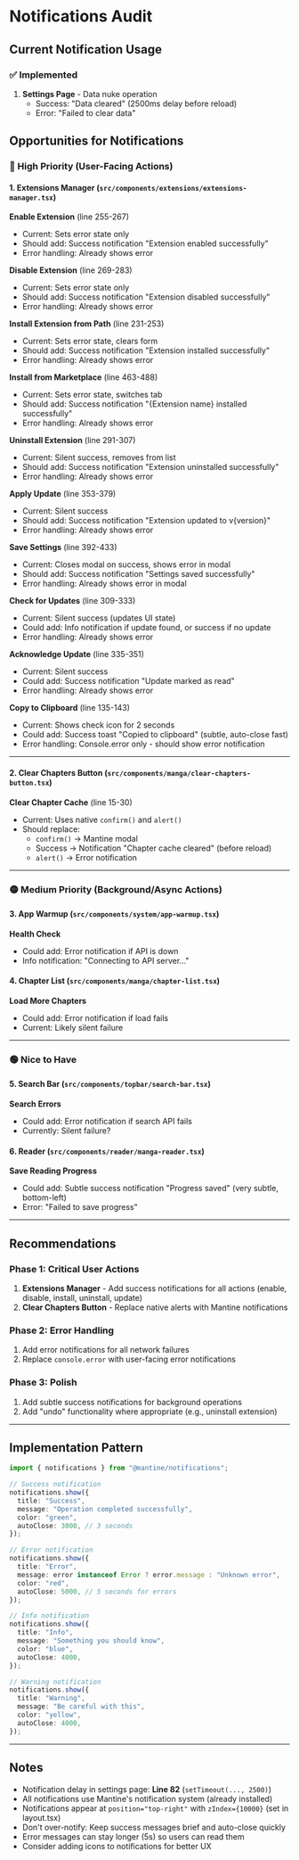# Notifications Audit

## Current Notification Usage

### ✅ Implemented

1. **Settings Page** - Data nuke operation
   - Success: "Data cleared" (2500ms delay before reload)
   - Error: "Failed to clear data"

## Opportunities for Notifications

### 🔴 High Priority (User-Facing Actions)

#### 1. **Extensions Manager** (`src/components/extensions/extensions-manager.tsx`)

**Enable Extension** (line 255-267)

- Current: Sets error state only
- Should add: Success notification "Extension enabled successfully"
- Error handling: Already shows error

**Disable Extension** (line 269-283)

- Current: Sets error state only
- Should add: Success notification "Extension disabled successfully"
- Error handling: Already shows error

**Install Extension from Path** (line 231-253)

- Current: Sets error state, clears form
- Should add: Success notification "Extension installed successfully"
- Error handling: Already shows error

**Install from Marketplace** (line 463-488)

- Current: Sets error state, switches tab
- Should add: Success notification "{Extension name} installed successfully"
- Error handling: Already shows error

**Uninstall Extension** (line 291-307)

- Current: Silent success, removes from list
- Should add: Success notification "Extension uninstalled successfully"
- Error handling: Already shows error

**Apply Update** (line 353-379)

- Current: Silent success
- Should add: Success notification "Extension updated to v{version}"
- Error handling: Already shows error

**Save Settings** (line 392-433)

- Current: Closes modal on success, shows error in modal
- Should add: Success notification "Settings saved successfully"
- Error handling: Already shows error in modal

**Check for Updates** (line 309-333)

- Current: Silent success (updates UI state)
- Could add: Info notification if update found, or success if no update
- Error handling: Already shows error

**Acknowledge Update** (line 335-351)

- Current: Silent success
- Could add: Success notification "Update marked as read"
- Error handling: Already shows error

**Copy to Clipboard** (line 135-143)

- Current: Shows check icon for 2 seconds
- Could add: Success toast "Copied to clipboard" (subtle, auto-close fast)
- Error handling: Console.error only - should show error notification

---

#### 2. **Clear Chapters Button** (`src/components/manga/clear-chapters-button.tsx`)

**Clear Chapter Cache** (line 15-30)

- Current: Uses native `confirm()` and `alert()`
- Should replace:
  - `confirm()` → Mantine modal
  - Success → Notification "Chapter cache cleared" (before reload)
  - `alert()` → Error notification

---

### 🟡 Medium Priority (Background/Async Actions)

#### 3. **App Warmup** (`src/components/system/app-warmup.tsx`)

**Health Check**

- Could add: Error notification if API is down
- Info notification: "Connecting to API server..."

#### 4. **Chapter List** (`src/components/manga/chapter-list.tsx`)

**Load More Chapters**

- Could add: Error notification if load fails
- Current: Likely silent failure

---

### 🟢 Nice to Have

#### 5. **Search Bar** (`src/components/topbar/search-bar.tsx`)

**Search Errors**

- Could add: Error notification if search API fails
- Currently: Silent failure?

#### 6. **Reader** (`src/components/reader/manga-reader.tsx`)

**Save Reading Progress**

- Could add: Subtle success notification "Progress saved" (very subtle, bottom-left)
- Error: "Failed to save progress"

---

## Recommendations

### Phase 1: Critical User Actions

1. **Extensions Manager** - Add success notifications for all actions (enable, disable, install, uninstall, update)
2. **Clear Chapters Button** - Replace native alerts with Mantine notifications

### Phase 2: Error Handling

1. Add error notifications for all network failures
2. Replace `console.error` with user-facing error notifications

### Phase 3: Polish

1. Add subtle success notifications for background operations
2. Add "undo" functionality where appropriate (e.g., uninstall extension)

---

## Implementation Pattern

```typescript
import { notifications } from "@mantine/notifications";

// Success notification
notifications.show({
  title: "Success",
  message: "Operation completed successfully",
  color: "green",
  autoClose: 3000, // 3 seconds
});

// Error notification
notifications.show({
  title: "Error",
  message: error instanceof Error ? error.message : "Unknown error",
  color: "red",
  autoClose: 5000, // 5 seconds for errors
});

// Info notification
notifications.show({
  title: "Info",
  message: "Something you should know",
  color: "blue",
  autoClose: 4000,
});

// Warning notification
notifications.show({
  title: "Warning",
  message: "Be careful with this",
  color: "yellow",
  autoClose: 4000,
});
```

---

## Notes

- Notification delay in settings page: **Line 82** (`setTimeout(..., 2500)`)
- All notifications use Mantine's notification system (already installed)
- Notifications appear at `position="top-right"` with `zIndex={10000}` (set in layout.tsx)
- Don't over-notify: Keep success messages brief and auto-close quickly
- Error messages can stay longer (5s) so users can read them
- Consider adding icons to notifications for better UX
